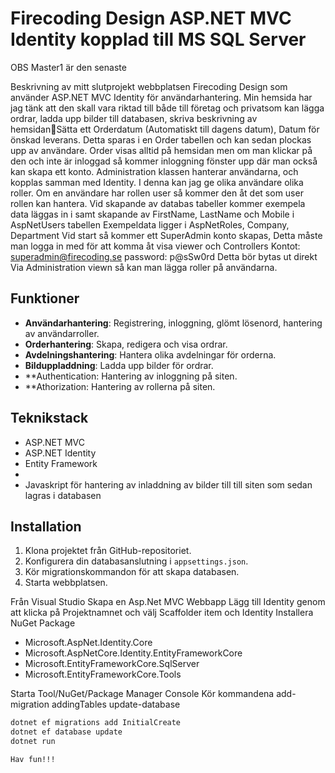 # Firecoding Design ASP.NET MVC Identity kopplad till MS SQL Server
OBS Master1 är den senaste

Beskrivning av mitt slutprojekt webbplatsen Firecoding Design som använder ASP.NET MVC Identity för användarhantering.
Min hemsida har jag tänk att den skall vara riktad till både till företag och privatsom kan lägga ordrar,
ladda upp bilder till databasen, skriva beskrivning av hemsidanSätta ett Orderdatum (Automatiskt till dagens datum), Datum för önskad leverans.
Detta sparas i en Order tabellen och kan sedan plockas upp av användare. Order visas alltid på hemsidan men om man klickar på den och inte är inloggad
så kommer inloggning fönster upp där man också kan skapa ett konto.
Administration klassen hanterar användarna, och kopplas samman med Identity. I denna kan jag ge olika användare olika roller.
Om en användare har rollen user så kommer den åt det som user rollen kan hantera.
Vid skapande av databas tabeller kommer exempela data läggas in i samt skapande av FirstName, LastName och Mobile i AspNetUsers tabellen
Exempeldata ligger i AspNetRoles, Company, Department
Vid start så kommer ett SuperAdmin konto skapas, Detta måste man logga in med för att komma åt visa viewer och Controllers
Kontot: superadmin@firecoding.se
password: p@sSw0rd
Detta bör bytas ut direkt
Via Administration viewn så kan man lägga roller på användarna. 

## Funktioner

- **Användarhantering**: Registrering, inloggning, glömt lösenord, hantering av användarroller.
- **Orderhantering**: Skapa, redigera och visa ordrar.
- **Avdelningshantering**: Hantera olika avdelningar för orderna.
- **Bilduppladdning**: Ladda upp bilder för ordrar.
- **Authentication: Hantering av inloggning på siten.
- **Athorization: Hantering av rollerna på siten.
  
## Teknikstack

- ASP.NET MVC
- ASP.NET Identity
- Entity Framework
- 
- Javaskript för hantering av inladdning av bilder till till siten som sedan lagras i databasen

## Installation

1. Klona projektet från GitHub-repositoriet.
2. Konfigurera din databasanslutning i `appsettings.json`.
3. Kör migrationskommandon för att skapa databasen.
4. Starta webbplatsen.

Från Visual Studio
Skapa en Asp.Net MVC Webbapp
Lägg till Identity genom att klicka på Projektnamnet och välj Scaffolder item och Identity
Installera NuGet Package
- Microsoft.AspNet.Identity.Core
- Microsoft.AspNetCore.Identity.EntityFrameworkCore
- Microsoft.EntityFrameworkCore.SqlServer
- Microsoft.EntityFrameworkCore.Tools
  
Starta Tool/NuGet/Package Manager Console
Kör kommandena
add-migration addingTables
update-database

```bash
dotnet ef migrations add InitialCreate
dotnet ef database update
dotnet run

Hav fun!!!
